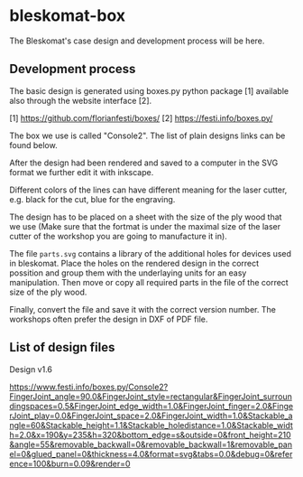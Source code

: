 # bleskomat-box
The Bleskomat's case design and development process will be here.

## Development process

The basic design is generated using boxes.py python package [1] available also through the website interface [2].

[1] https://github.com/florianfesti/boxes/
[2] https://festi.info/boxes.py/

The box we use is called "Console2". The list of plain designs links can be found below.

After the design had been rendered and saved to a computer in the SVG format we further edit it with inkscape.

Different colors of the lines can have different meaning for the laser cutter, e.g. black for the cut, blue for the engraving.

The design has to be placed on a sheet with the size of the ply wood that we use (Make sure that the fortmat is under the maximal size of the laser cutter of the workshop you are going to manufacture it in).

The file `parts.svg` contains a library of the additional holes for devices used in bleskomat. Place the holes on the rendered design in the correct possition and group them with the underlaying units for an easy manipulation. Then move or copy all required parts in the file of the correct size of the ply wood.

Finally, convert the file and save it with the correct version number. The workshops often prefer the design in DXF of PDF file.



## List of design files

Design v1.6

https://www.festi.info/boxes.py/Console2?FingerJoint_angle=90.0&FingerJoint_style=rectangular&FingerJoint_surroundingspaces=0.5&FingerJoint_edge_width=1.0&FingerJoint_finger=2.0&FingerJoint_play=0.0&FingerJoint_space=2.0&FingerJoint_width=1.0&Stackable_angle=60&Stackable_height=1.1&Stackable_holedistance=1.0&Stackable_width=2.0&x=190&y=235&h=320&bottom_edge=s&outside=0&front_height=210&angle=55&removable_backwall=0&removable_backwall=1&removable_panel=0&glued_panel=0&thickness=4.0&format=svg&tabs=0.0&debug=0&reference=100&burn=0.09&render=0
